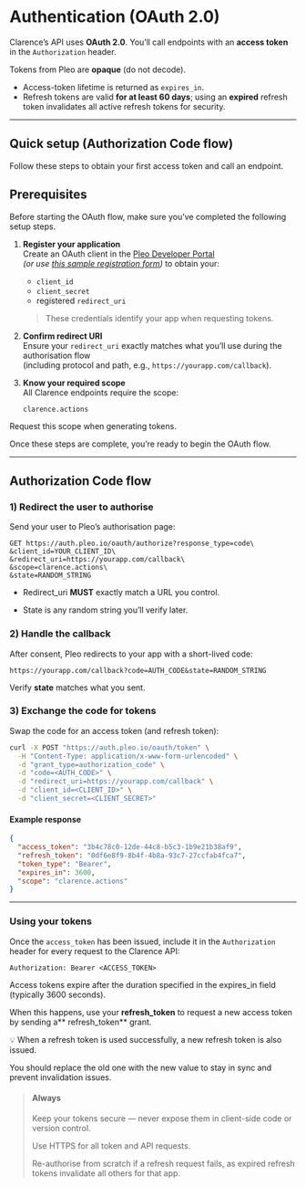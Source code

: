 # Authentication (OAuth 2.0)

Clarence’s API uses **OAuth 2.0**. You’ll call endpoints with an **access token** in the `Authorization` header.

Tokens from Pleo are **opaque** (do not decode).  

- Access-token lifetime is returned as `expires_in`. 
- Refresh tokens are valid **for at least 60 days**; using an **expired** refresh token invalidates all active refresh tokens for security.

---

## Quick setup (Authorization Code flow)

Follow these steps to obtain your first access token and call an endpoint.

## Prerequisites

Before starting the OAuth flow, make sure you’ve completed the following setup steps.

1. **Register your application**  
   Create an OAuth client in the [Pleo Developer Portal](https://developers.pleo.io/docs/oauth-client-registration)  
   *(or use [this sample registration form](#))* to obtain your:
   - `client_id`
   - `client_secret`
   - registered `redirect_uri`

   > These credentials identify your app when requesting tokens.

2. **Confirm redirect URI**  
   Ensure your `redirect_uri` exactly matches what you’ll use during the authorisation flow  
   (including protocol and path, e.g., `https://yourapp.com/callback`).

3. **Know your required scope**  
   All Clarence endpoints require the scope:  
   
   ```text
   clarence.actions
   ```

Request this scope when generating tokens.

Once these steps are complete, you’re ready to begin the OAuth flow.

---

## Authorization Code flow

### 1) Redirect the user to authorise
Send your user to Pleo’s authorisation page:

```http
GET https://auth.pleo.io/oauth/authorize?response_type=code\
&client_id=YOUR_CLIENT_ID\
&redirect_uri=https://yourapp.com/callback\
&scope=clarence.actions\
&state=RANDOM_STRING
```

- Redirect_uri **MUST** exactly match a URL you control.

- State is any random string you’ll verify later.

### 2) Handle the callback

After consent, Pleo redirects to your app with a short-lived code:

```http
https://yourapp.com/callback?code=AUTH_CODE&state=RANDOM_STRING
```

Verify **state** matches what you sent.

### 3) Exchange the code for tokens

Swap the code for an access token (and refresh token):

```bash
curl -X POST "https://auth.pleo.io/oauth/token" \
  -H "Content-Type: application/x-www-form-urlencoded" \
  -d "grant_type=authorization_code" \
  -d "code=<AUTH_CODE>" \
  -d "redirect_uri=https://yourapp.com/callback" \
  -d "client_id=<CLIENT_ID>" \
  -d "client_secret=<CLIENT_SECRET>"
```

#### Example response

```json
{
  "access_token": "3b4c78c0-12de-44c8-b5c3-1b9e21b38af9",
  "refresh_token": "0df6e8f9-8b4f-4b8a-93c7-27ccfab4fca7",
  "token_type": "Bearer",
  "expires_in": 3600,
  "scope": "clarence.actions"
}
```

---

### Using your tokens

Once the `access_token` has been issued, include it in the `Authorization` header for every request to the Clarence API:

```http
Authorization: Bearer <ACCESS_TOKEN>
```
Access tokens expire after the duration specified in the expires_in field (typically 3600 seconds).

When this happens, use your **refresh_token** to request a new access token by sending a** refresh_token** grant.

💡 When a refresh token is used successfully, a new refresh token is also issued.

You should replace the old one with the new value to stay in sync and prevent invalidation issues.

<!-- theme: warning -->
> #### Always
>
> Keep your tokens secure — never expose them in client-side code or version control.
>
>Use HTTPS for all token and API requests.
>
>Re-authorise from scratch if a refresh request fails, as expired refresh tokens invalidate all others for that app.